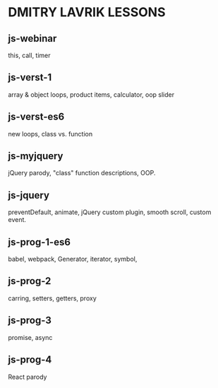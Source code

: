 # DMITRY LAVRIK LESSONS

## js-webinar

this, call, timer

## js-verst-1

array & object loops, product items, calculator, oop slider

## js-verst-es6

new loops, class vs. function

## js-myjquery

jQuery parody, "class" function descriptions, OOP.

## js-jquery

preventDefault, animate, jQuery custom plugin, smooth scroll, custom event.

## js-prog-1-es6

babel, webpack, Generator, iterator, symbol,

## js-prog-2

carring, setters, getters, proxy

## js-prog-3

promise, async

## js-prog-4

React parody
